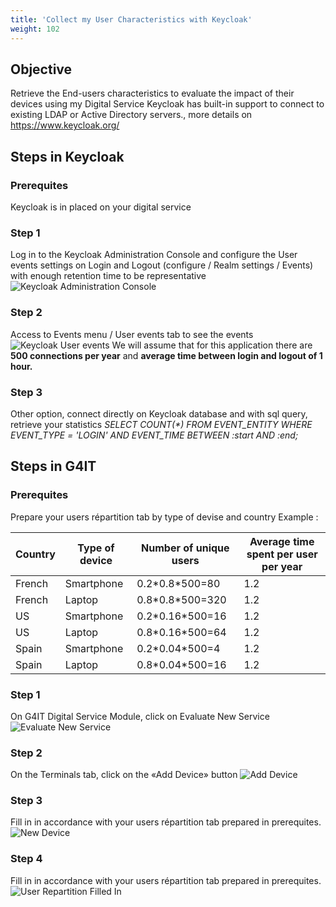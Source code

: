 ```yaml
---
title: 'Collect my User Characteristics with Keycloak'
weight: 102
---
```


## Objective 
Retrieve the End-users characteristics to evaluate the impact of their devices using my Digital Service
Keycloak has built-in support to connect to existing LDAP or Active Directory servers., more details on https://www.keycloak.org/

## Steps in Keycloak

### Prerequites
Keycloak is in placed on your digital service

### Step 1
Log in to the Keycloak Administration Console and configure the User events settings on Login and Logout (configure / Realm settings / Events) with enough retention time to be representative
![Keycloak Administration Console](../images/2-Keycloak_Administration_Console.png)

### Step 2
Access to Events menu / User events tab to see the events
![Keycloak User events](../images/2_Keycloak_User_events.png)
We will assume that for this application there are **500 connections per year** and **average time between login and logout of 1 hour.**

### Step 3
Other option, connect directly on Keycloak database and with sql query, retrieve your statistics 
*SELECT COUNT(\*) FROM EVENT_ENTITY WHERE EVENT_TYPE = 'LOGIN' AND EVENT_TIME BETWEEN :start AND :end;*

## Steps in G4IT

### Prerequites
Prepare your users répartition tab by type of devise and country
Example :

| Country            | Type of device | Number of unique users | Average time spent per user per year |
|--------------------|----------------|------------------------|--------------------------------------|
| French             | Smartphone     | 0.2\*0.8*500=80        | 1.2                                  |
| French             | Laptop         | 0.8\*0.8*500=320       | 1.2                                  |
| US                 | Smartphone     | 0.2\*0.16*500=16       | 1.2                                  |
| US                 | Laptop         | 0.8\*0.16*500=64       | 1.2                                  |
| Spain              | Smartphone     | 0.2\*0.04*500=4        | 1.2                                  |
| Spain              | Laptop         | 0.8\*0.04*500=16       | 1.2                                  |


### Step 1
On G4IT Digital Service Module, click on Evaluate New Service
![Evaluate New Service](../images/1_Evaluate_New_Service.png)
### Step 2
On the Terminals tab, click on the «Add Device» button
![Add Device](../images/1_Add_Device.png)

### Step 3
Fill in in accordance with your users répartition tab prepared in prerequites.
![New Device](../images/1_New_Device.png)

### Step 4
Fill in in accordance with your users répartition tab prepared in prerequites.
![User Repartition Filled In](../images/2-UserRepartitionFilledIn.png)

